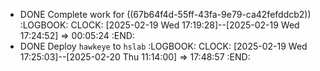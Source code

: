 - DONE Complete work for ((67b64f4d-55ff-43fa-9e79-ca42fefddcb2))
  :LOGBOOK:
  CLOCK: [2025-02-19 Wed 17:19:28]--[2025-02-19 Wed 17:24:52] =>  00:05:24
  :END:
- DONE Deploy `hawkeye` to `hslab`
  :LOGBOOK:
  CLOCK: [2025-02-19 Wed 17:25:03]--[2025-02-20 Thu 11:14:00] =>  17:48:57
  :END:
